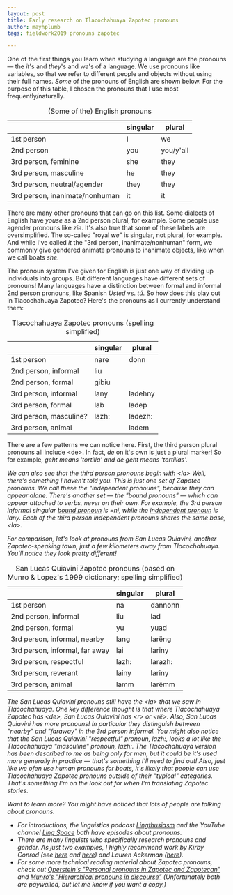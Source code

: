 ```yaml
---
layout: post
title: Early research on Tlacochahuaya Zapotec pronouns
author: mayhplumb
tags: fieldwork2019 pronouns zapotec

---
```


One of the first things you learn when studying a language are the <span class="jargon">pronouns</span> — the <i>it</i>'s and <i>they</i>'s and <i>we</i>'s of a language. We use pronouns like variables, so that we refer to different people and objects without using their full names.  <i>Some</i> of the pronouns of English are shown below. For the purpose of this table, I chosen the pronouns that I use most frequently/naturally.

<table class="center">
    <caption>(Some of the) English pronouns</caption>
    <thead>
        <tr> <th></th> <th>singular</th> <th>plural</th> </tr>
    </thead>
    <tbody>
        <tr> <td>1st person</td>						<td class="foreign">I</td>		<td class="foreign">we</td> 				</tr>
        <tr> <td>2nd person</td>						<td class="foreign">you</td>	<td class="foreign">you/y'all</td> </tr>
        <tr> <td>3rd person, feminine</td>				<td class="foreign">she</td>	<td class="foreign">they</td> 				</tr>
        <tr> <td>3rd person, masculine</td>				<td class="foreign">he</td>		<td class="foreign">they</td> 				</tr>
        <tr> <td>3rd person, neutral/agender</td>		<td class="foreign">they</td>	<td class="foreign">they</td>				</tr>
        <tr> <td>3rd person, inanimate/nonhuman</td>	<td class="foreign">it</td>		<td class="foreign">it</td> 				</tr>
    </tbody>
</table>
<!--excerpt-->

There are many other pronouns that can go on this list. Some dialects of English have <i>youse</i> as a 2nd person plural, for example. Some people use agender pronouns like <i>zie</i>.  It's also true that some of these labels are oversimplified.  The so-called "royal <i>we</i>" is singular, not plural, for example. And while I've called <i>it</i> the "3rd person, inanimate/nonhuman" form, we commonly give gendered animate pronouns to inanimate objects, like when we call boats<a tabindex="0" class="footnote" data-toggle="popover" data-content="Or if you're Jonathan Van Ness, anything!"></a> <i>she</i>.

The pronoun system I've given for English is just one way of dividing up individuals into groups. But different languages have different sets of pronouns! Many languages have a distinction between formal and informal 2nd person pronouns, like Spanish <i>Usted</i> vs. <i>tú</i>.  So how does this play out in Tlacochahuaya Zapotec? Here's the pronouns as I currently understand them:

<table class="center">
    <caption>Tlacochahuaya Zapotec pronouns (spelling simplified)</caption>
    <thead>
        <tr> <th></th> <th>singular</th> <th>plural</th> </tr>
    </thead>
    <tbody>
        <tr> <td>1st person</td>				<td class="foreign">nare</td>	<td class="foreign">donn</td> 		</tr>
        <tr> <td>2nd person, informal</td>		<td class="foreign">liu</td>	<td class="foreign"> </td> 			</tr>
        <tr> <td>2nd person, formal</td>		<td class="foreign">gibiu</td>	<td class="foreign"> </td> 			</tr>
        <tr> <td>3rd person, informal</td>		<td class="foreign">lany</td>	<td class="foreign">ladehny</td> 	</tr>
        <tr> <td>3rd person, formal</td>		<td class="foreign">lab</td>	<td class="foreign">ladep</td> 		</tr>
        <tr> <td>3rd person, masculine?</td>	<td class="foreign">lazh:</td>	<td class="foreign">ladezh:</td>	</tr>
        <tr> <td>3rd person, animal</td>		<td class="foreign"> </td>		<td class="foreign">ladem</td> 		</tr>
    </tbody>
</table>

There are a few patterns we can notice here.  First, the third person plural pronouns all include &lt;de&gt;. In fact, <i>de</i> on it's own is just a plural marker! So for example, <i>geht<i> means 'tortilla' and <i>de geht</i> means 'tortillas'.

We can also see that the third person pronouns begin with &lt;la&gt; Well, there's something I haven't told you. This is just <i>one</i> set of Zapotec pronouns. We call these the "independent pronouns", because they can appear alone. There's another set — the "bound pronouns" — which can appear attached to verbs, never on their own.  For example, the 3rd person informal singular <u>bound pronoun</u> is <i>=ni</i>, while the <u>independent pronoun</u> is <i>lany</i>.  Each of the third person independent pronouns shares the same base, &lt;la&gt;.

For comparison, let's look at pronouns from San Lucas Quiaviní, another Zapotec-speaking town, just a few kilometers away from Tlacochahuaya.  You'll notice they look pretty different!

<table class="center">
    <caption>San Lucas Quiaviní Zapotec pronouns (based on Munro &amp; Lopez's 1999 dictionary; spelling simplified)</caption>
    <thead>
        <tr> <th></th> <th>singular</th> <th>plural</th> </tr>
    </thead>
    <tbody>
        <tr> <td>1st person</td>						<td class="foreign">na</td>		<td class="foreign">dannonn</td> 	</tr>
        <tr> <td>2nd person, informal</td>				<td class="foreign">liu</td>	<td class="foreign">lad</td> 		</tr>
        <tr> <td>2nd person, formal</td>				<td class="foreign">yu</td>		<td class="foreign">yuad</td> 		</tr>
        <tr> <td>3rd person, informal, nearby</td>		<td class="foreign">lang</td>	<td class="foreign">larëng</td> 	</tr>
        <tr> <td>3rd person, informal, far away</td>	<td class="foreign">lai</td>	<td class="foreign">lariny</td> 	</tr>
        <tr> <td>3rd person, respectful</td>			<td class="foreign">lazh:</td>	<td class="foreign">larazh:</td> 	</tr>
        <tr> <td>3rd person, reverant</td>				<td class="foreign">lainy</td>	<td class="foreign">lariny</td> 	</tr>
        <tr> <td>3rd person, animal</td>				<td class="foreign">lamm</td>	<td class="foreign">larëmm</td> 	</tr>
    </tbody>
</table>

The San Lucas Quiaviní pronouns still have the &lt;la&gt; that we saw in Tlacochahuaya. One key difference thought is that where Tlacochahuaya Zapotec has &lt;de&gt;, San Lucas Quiaviní has &lt;r&gt; or &lt;rë&gt;. Also, San Lucas Quiaviní has more pronouns! In particular they distinguish between "nearby" and "faraway" in the 3rd person informal. You might also notice that the San Lucas Quiaviní "respectful" pronoun, <i>lazh:</i>, looks a lot like the Tlacochahuaya "masculine" pronoun, <i>lazh:</i>.  The Tlacochahuaya version has been described to me as being only for men, but it could be it's used more generally in practice — that's something I'll need to find out! Also, just like we ofen use human pronouns for boats, it's likely that people can use Tlacochahuaya Zapotec pronouns outside of their "typical" categories.<a tabindex="0" class="footnote" data-toggle="popover" data-content='For example, in San Lucas Quiaviní, the "nearby" and "far away" categories may refer to either physical or psychological distance.'></a> That's something I'm on the look out for when I'm translating Zapotec stories.


Want to learn more? You might have noticed that lots of people are talking about pronouns.
<ul>
	<li>For introductions, the linguistics podcast <a target="_blank" href="https://lingthusiasm.com/post/156181768226/transcript-lingthusiasm-episode-2-pronouns">Lingthusiasm</a> and the YouTube channel <a target="_blank" href="https://www.youtube.com/watch?v=fvohHpylRkY">Ling Space</a> both have episodes about pronouns.</li>
	<li>There are many linguists who specifically research pronouns and gender. As just two examples, I highly recommend work by Kirby Conrod (see <a target="_blank" title="Kirby's website" href="https://kconrod.herokuapp.com/">here</a> and <a target="_blank" title="Kirby's medium post about gender and linguistics" href="https://medium.com/@kconrod/lsa-2019-trans-itive-gendering-fb9c3a7bc2d1">here</a>) and Lauren Ackerman (<a target="_blank" title="Lauren's page about pronouns and gender research" href="https://lmackerman.com/pronouns-and-gender/">here</a>).</li>
	<li>For some more technical reading material about Zapotec pronouns, check out <a target="_blank" href="http://doi.org/10.1086/379683">Operstein's "Personal pronouns in Zapotec and Zapotecan"</a> and <a target="_blank" href="https://www.questia.com/library/journal/1G1-92404218/hierarchical-pronouns-in-discourse-third-person-pronouns">Munro's "Hierarchical pronouns in discourse"</a> (Unfortunately both are paywalled, but let me know if you want a copy.)</li>
</ul>
